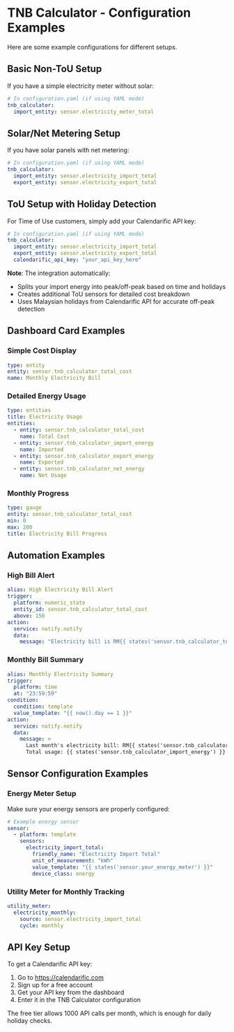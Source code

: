 # TNB Calculator - Configuration Examples

Here are some example configurations for different setups.

## Basic Non-ToU Setup

If you have a simple electricity meter without solar:

```yaml
# In configuration.yaml (if using YAML mode)
tnb_calculator:
  import_entity: sensor.electricity_meter_total
```

## Solar/Net Metering Setup

If you have solar panels with net metering:

```yaml
# In configuration.yaml (if using YAML mode)
tnb_calculator:
  import_entity: sensor.electricity_import_total
  export_entity: sensor.electricity_export_total
```

## ToU Setup with Holiday Detection

For Time of Use customers, simply add your Calendarific API key:

```yaml
# In configuration.yaml (if using YAML mode)
tnb_calculator:
  import_entity: sensor.electricity_import_total
  export_entity: sensor.electricity_export_total
  calendarific_api_key: "your_api_key_here"
```

**Note**: The integration automatically:
- Splits your import energy into peak/off-peak based on time and holidays
- Creates additional ToU sensors for detailed cost breakdown
- Uses Malaysian holidays from Calendarific API for accurate off-peak detection

## Dashboard Card Examples

### Simple Cost Display
```yaml
type: entity
entity: sensor.tnb_calculator_total_cost
name: Monthly Electricity Bill
```

### Detailed Energy Usage
```yaml
type: entities
title: Electricity Usage
entities:
  - entity: sensor.tnb_calculator_total_cost
    name: Total Cost
  - entity: sensor.tnb_calculator_import_energy
    name: Imported
  - entity: sensor.tnb_calculator_export_energy
    name: Exported
  - entity: sensor.tnb_calculator_net_energy
    name: Net Usage
```

### Monthly Progress
```yaml
type: gauge
entity: sensor.tnb_calculator_total_cost
min: 0
max: 200
title: Electricity Bill Progress
```

## Automation Examples

### High Bill Alert
```yaml
alias: High Electricity Bill Alert
trigger:
  platform: numeric_state
  entity_id: sensor.tnb_calculator_total_cost
  above: 150
action:
  service: notify.notify
  data:
    message: "Electricity bill is RM{{ states('sensor.tnb_calculator_total_cost') }} this month"
```

### Monthly Bill Summary
```yaml
alias: Monthly Electricity Summary
trigger:
  platform: time
  at: "23:59:59"
condition:
  condition: template
  value_template: "{{ now().day == 1 }}"
action:
  service: notify.notify
  data:
    message: >
      Last month's electricity bill: RM{{ states('sensor.tnb_calculator_total_cost') }}
      Total usage: {{ states('sensor.tnb_calculator_import_energy') }} kWh
```

## Sensor Configuration Examples

### Energy Meter Setup
Make sure your energy sensors are properly configured:

```yaml
# Example energy sensor
sensor:
  - platform: template
    sensors:
      electricity_import_total:
        friendly_name: "Electricity Import Total"
        unit_of_measurement: "kWh"
        value_template: "{{ states('sensor.your_energy_meter') }}"
        device_class: energy
```

### Utility Meter for Monthly Tracking
```yaml
utility_meter:
  electricity_monthly:
    source: sensor.electricity_import_total
    cycle: monthly
```

## API Key Setup

To get a Calendarific API key:
1. Go to https://calendarific.com
2. Sign up for a free account
3. Get your API key from the dashboard
4. Enter it in the TNB Calculator configuration

The free tier allows 1000 API calls per month, which is enough for daily holiday checks.
